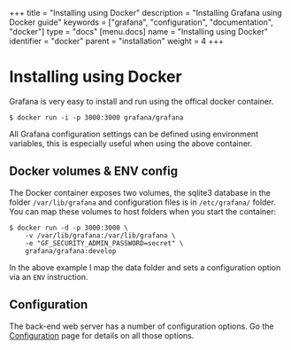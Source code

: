 +++
title = "Installing using Docker"
description = "Installing Grafana using Docker guide"
keywords = ["grafana", "configuration", "documentation", "docker"]
type = "docs"
[menu.docs]
name = "Installing using Docker"
identifier = "docker"
parent = "installation"
weight = 4
+++

# Installing using Docker

Grafana is very easy to install and run using the offical docker container.

    $ docker run -i -p 3000:3000 grafana/grafana

All Grafana configuration settings can be defined using environment
variables, this is especially useful when using the above container.

## Docker volumes & ENV config

The Docker container exposes two volumes, the sqlite3 database in the
folder `/var/lib/grafana` and configuration files is in `/etc/grafana/`
folder. You can map these volumes to host folders when you start the
container:

    $ docker run -d -p 3000:3000 \
        -v /var/lib/grafana:/var/lib/grafana \
        -e "GF_SECURITY_ADMIN_PASSWORD=secret" \
        grafana/grafana:develop

In the above example I map the data folder and sets a configuration option via
an `ENV` instruction.

## Configuration

The back-end web server has a number of configuration options. Go the
[Configuration](../installation/configuration.md) page for details on all
those options.

